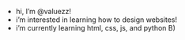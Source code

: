 - hi, I’m @valuezz!
- i’m interested in learning how to design websites!
- i’m currently learning html, css, js, and python B)

<!---
valuezz/valuezz is a ✨ special ✨ repository because its `README.md` (this file) appears on your GitHub profile.
You can click the Preview link to take a look at your changes.
--->
